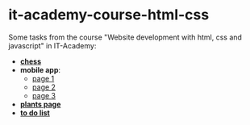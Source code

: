 # it-academy-course-html-css

Some tasks from the course "Website development with html, css and javascript" in IT-Academy:

- [**chess**](https://shchuka-vladimir.github.io/it-academy-course-html-css/homework_4/)
- **mobile app**:
  - [page 1](https://shchuka-vladimir.github.io/it-academy-course-html-css/homework_7/Page_1.html)
  - [page 2](https://shchuka-vladimir.github.io/it-academy-course-html-css/homework_7/Page_2.html)
  - [page 3](https://shchuka-vladimir.github.io/it-academy-course-html-css/homework_7/Page_3.html)
- [**plants page**](https://shchuka-vladimir.github.io/it-academy-course-html-css/lesson_13/)
- [**to do list**](https://shchuka-vladimir.github.io/it-academy-course-html-css/lesson_25/)
